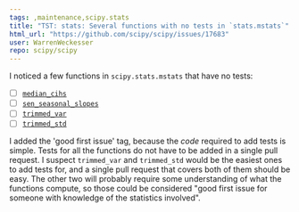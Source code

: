 ```yaml
---
tags: ,maintenance,scipy.stats
title: "TST: stats: Several functions with no tests in `stats.mstats`"
html_url: "https://github.com/scipy/scipy/issues/17683"
user: WarrenWeckesser
repo: scipy/scipy
---
```


I noticed a few functions in `scipy.stats.mstats` that have no tests:
- [ ] [`median_cihs`](https://scipy.github.io/devdocs/reference/generated/scipy.stats.mstats.median_cihs.html)
- [ ] [`sen_seasonal_slopes`](https://scipy.github.io/devdocs/reference/generated/scipy.stats.mstats.sen_seasonal_slopes.html)
- [ ] [`trimmed_var`](https://scipy.github.io/devdocs/reference/generated/scipy.stats.mstats.trimmed_var.html)
- [ ] [`trimmed_std`](https://scipy.github.io/devdocs/reference/generated/scipy.stats.mstats.trimmed_std.html)

I added the 'good first issue' tag, because the *code* required to add tests is simple. Tests for all the functions do not have to be added in a single pull request.  I suspect `trimmed_var` and `trimmed_std` would be the easiest ones to add tests for, and a single pull request that covers both of them should be easy.  The other two will probably require some understanding of what the functions compute, so those could be considered "good first issue for someone with knowledge of the statistics involved".